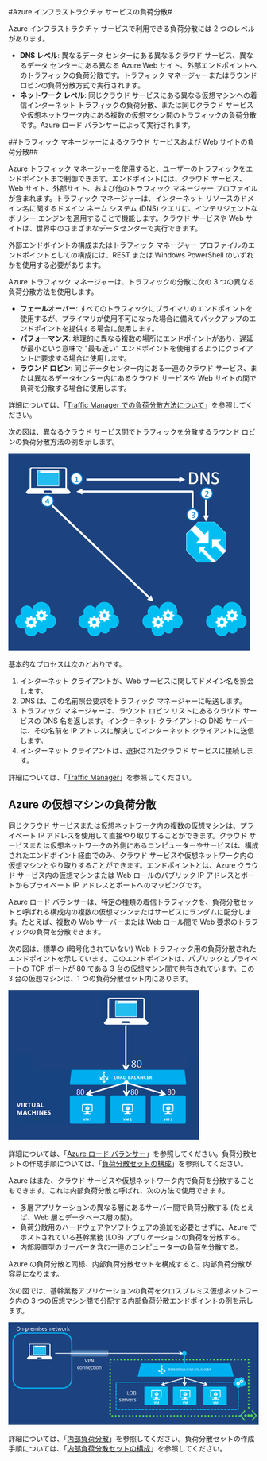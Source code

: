 
#Azure インフラストラクチャ サービスの負荷分散#

Azure インフラストラクチャ サービスで利用できる負荷分散には 2 つのレベルがあります。

- **DNS レベル**: 異なるデータ センターにある異なるクラウド サービス、異なるデータ センターにある異なる Azure Web サイト、外部エンドポイントへのトラフィックの負荷分散です。トラフィック マネージャーまたはラウンド ロビンの負荷分散方式で実行されます。
- **ネットワーク レベル**: 同じクラウド サービスにある異なる仮想マシンへの着信インターネット トラフィックの負荷分散、または同じクラウド サービスや仮想ネットワーク内にある複数の仮想マシン間のトラフィックの負荷分散です。Azure ロード バランサーによって実行されます。

##トラフィック マネージャーによるクラウド サービスおよび Web サイトの負荷分散##

Azure トラフィック マネージャーを使用すると、ユーザーのトラフィックをエンドポイントまで制御できます。エンドポイントには、クラウド サービス、Web サイト、外部サイト、および他のトラフィック マネージャー プロファイルが含まれます。トラフィック マネージャーは、インターネット リソースのドメイン名に関するドメイン ネーム システム (DNS) クエリに、インテリジェントなポリシー エンジンを適用することで機能します。クラウド サービスや Web サイトは、世界中のさまざまなデータセンターで実行できます。

外部エンドポイントの構成またはトラフィック マネージャー プロファイルのエンドポイントとしての構成には、REST または Windows PowerShell のいずれかを使用する必要があります。

Azure トラフィック マネージャーは、トラフィックの分散に次の 3 つの異なる負荷分散方法を使用します。

- **フェールオーバー**: すべてのトラフィックにプライマリのエンドポイントを使用するが、プライマリが使用不可になった場合に備えてバックアップのエンドポイントを提供する場合に使用します。
- **パフォーマンス**: 地理的に異なる複数の場所にエンドポイントがあり、遅延が最小という意味で "最も近い" エンドポイントを使用するようにクライアントに要求する場合に使用します。
- **ラウンド ロビン**: 同じデータセンター内にある一連のクラウド サービス、または異なるデータセンター内にあるクラウド サービスや Web サイトの間で負荷を分散する場合に使用します。

詳細については、「[Traffic Manager での負荷分散方法について](http://msdn.microsoft.com/library/azure/dn339010.aspx)」を参照してください。

次の図は、異なるクラウド サービス間でトラフィックを分散するラウンド ロビンの負荷分散方法の例を示します。

![負荷分散](./media/load-balancing-vms/TMSummary.png)

基本的なプロセスは次のとおりです。

1.	インターネット クライアントが、Web サービスに関してドメイン名を照会します。
2.	DNS は、この名前照会要求をトラフィック マネージャーに転送します。
3.	トラフィック マネージャーは、ラウンド ロビン リストにあるクラウド サービスの DNS 名を返します。インターネット クライアントの DNS サーバーは、その名前を IP アドレスに解決してインターネット クライアントに送信します。
4.	インターネット クライアントは、選択されたクラウド サービスに接続します。

詳細については、「[Traffic Manager](http://msdn.microsoft.com/library/azure/hh745750.aspx)」を参照してください。

## Azure の仮想マシンの負荷分散 ##

同じクラウド サービスまたは仮想ネットワーク内の複数の仮想マシンは、プライベート IP アドレスを使用して直接やり取りすることができます。クラウド サービスまたは仮想ネットワークの外側にあるコンピューターやサービスは、構成されたエンドポイント経由でのみ、クラウド サービスや仮想ネットワーク内の仮想マシンとやり取りすることができます。エンドポイントとは、Azure クラウド サービス内の仮想マシンまたは Web ロールのパブリック IP アドレスとポートからプライベート IP アドレスとポートへのマッピングです。

Azure ロード バランサーは、特定の種類の着信トラフィックを、負荷分散セットと呼ばれる構成内の複数の仮想マシンまたはサービスにランダムに配分します。たとえば、複数の Web サーバーまたは Web ロール間で Web 要求のトラフィックの負荷を分散できます。

次の図は、標準の (暗号化されていない) Web トラフィック用の負荷分散されたエンドポイントを示しています。このエンドポイントは、パブリックとプライベートの TCP ポートが 80 である 3 台の仮想マシン間で共有されています。この 3 台の仮想マシンは、1 つの負荷分散セット内にあります。

![負荷分散](./media/load-balancing-vms/LoadBalancing.png)

詳細については、「[Azure ロード バランサー](http://msdn.microsoft.com/library/azure/dn655058.aspx)」を参照してください。負荷分散セットの作成手順については、「[負荷分散セットの構成](http://msdn.microsoft.com/library/azure/dn655055.aspx)」を参照してください。

Azure はまた、クラウド サービスや仮想ネットワーク内で負荷を分散することもできます。これは内部負荷分散と呼ばれ、次の方法で使用できます。

- 多層アプリケーションの異なる層にあるサーバー間で負荷分散する (たとえば、Web 層とデータベース層の間)。
- 負荷分散用のハードウェアやソフトウェアの追加を必要とせずに、Azure でホストされている基幹業務 (LOB) アプリケーションの負荷を分散する。 
- 内部設置型のサーバーを含む一連のコンピューターの負荷を分散する。

Azure の負荷分散と同様、内部負荷分散セットを構成すると、内部負荷分散が容易になります。

次の図では、基幹業務アプリケーションの負荷をクロスプレミス仮想ネットワーク内の 3 つの仮想マシン間で分配する内部負荷分散エンドポイントの例を示します。

![負荷分散](./media/load-balancing-vms/LOBServers.png)

詳細については、「[内部負荷分散](http://msdn.microsoft.com/library/azure/dn690121.aspx)」を参照してください。負荷分散セットの作成手順については、「[内部負荷分散セットの構成](http://msdn.microsoft.com/library/azure/dn690125.aspx)」を参照してください。

<!-- LINKS -->

<!---HONumber=August15_HO6-->